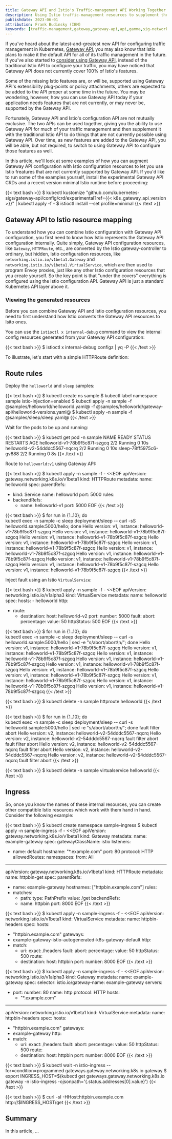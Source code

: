 ```yaml
---
title: Gateway API and Istio's Traffic-management API Working Together
description: Using Istio traffic-management resources to supplement the configuration for Istio features not fully supported in the Gateway API.
publishdate: 2023-06-01
attribution: Frank Budinsky (IBM)
keywords: [traffic-management,gateway,gateway-api,api,gamma,sig-network]
---
```


If you've heard about the latest-and-greatest new API for configuring traffic management in Kubernetes,
[Gateway API](https://gateway-api.sigs.k8s.io/), you may also know that Istio plans to make it the default
API for all of its traffic management in the future. If you've also started to
[consider using Gateway API](/blog/2022/getting-started-gtwapi/), instead of the traditional Istio API to
configure your traffic, you may have noticed that Gateway API does not currently cover 100% of Istio's features.

Some of the missing Istio features are, or will be, supported using Gateway API's extensibility plug-points
or policy attachments, others are expected to be added to the API proper at some time in the future.
You may be wondering, however, how you can use Gateway API today if your application needs features
that are not currently, or may never be, supported by the Gateway API. 

Fortunately, Gateway API and Istio's configuration API are not mutually exclusive.
The two APIs can be used together, giving you the ability to use Gateway API for much of your
traffic management and then supplement it with the traditional Istio API to
do things that are not currently possible using Gateway API. Over time, as new features are added to
the Gateway API, you will be able, but not required, to switch to using Gateway API to
configure those features as well.

In this article, we'll look at some examples of how you can augment Gateway API configuration with Istio
configuration resources to let you use Istio freatures that are not currently supported by Gateway API.
If you'd like to run some of the examples yourself, install the experimental Gateway API CRDs
and a recent version minimal Istio runtime before proceeding:

{{< text bash >}}
$ kubectl kustomize "github.com/kubernetes-sigs/gateway-api/config/crd/experimental?ref={{< k8s_gateway_api_version >}}" | kubectl apply -f -
$ istioctl install --set profile=minimal
{{< /text >}}

## Gateway API to Istio resource mapping

To understand how you can combine Istio configuration with Gateway API configuration, you first need to
know how Istio represents the Gateway API configuration internally. Quite simply, Gateway API configuration
resources, like `Gateway`, `HTTPRoute`, etc., are converted by the Istio gateway-controller to ordinary,
but hidden, Istio configuration resources, like `networking.istio.io/v1beta1.Gateway` and
`networking.istio.io/v1beta1.VirtualService`, which are then used to program Envoy proxies, just
like any other Istio configuration resources that you create yourself. So the key point is that
"under the covers" everything is configured using the Istio configuration API. Gateway API is just
a standard Kubernetes API layer above it.

### Viewing the generated resources

Before you can combine Gateway API and Istio configuration resources, you need to first understand how
Istio converts the Gateway API resources to Isito ones.

You can use the `istioctl x internal-debug` command to view the internal config resources generated from
your Gateway API configuration:

{{< text bash >}}
$ istioctl x internal-debug configz | yq -P
{{< /text >}}

To illustrate, let's start with a simple HTTPRoute definition:



## Route rules

Deploy the `helloworld` and `sleep` samples:

{{< text bash >}}
$ kubectl create ns sample
$ kubectl label namespace sample istio-injection=enabled
$ kubectl apply -n sample -f @samples/helloworld/helloworld.yaml@ -f @samples/helloworld/gateway-api/helloworld-versions.yaml@
$ kubectl apply -n sample -f @samples/sleep/sleep.yaml@
{{< /text >}}

Wait for the pods to be up and running:

{{< text bash >}}
$ kubectl get pod -n sample
NAME                             READY   STATUS    RESTARTS   AGE
helloworld-v1-78b9f5c87f-szgcq   2/2     Running   0          10s
helloworld-v2-54dddc5567-nqcrq   2/2     Running   0          10s
sleep-78ff5975c6-gv888           2/2     Running   0          8s
{{< /text >}}

Route to `helloworld:v1` using Gateway API:

{{< text bash >}}
$ kubectl apply -n sample -f - <<EOF
apiVersion: gateway.networking.k8s.io/v1beta1
kind: HTTPRoute
metadata:
  name: helloworld
spec:
  parentRefs:
  - kind: Service
    name: helloworld
    port: 5000
  rules:
  - backendRefs:
    - name: helloworld-v1
      port: 5000
EOF
{{< /text >}}

{{< text bash >}}
$ for run in {1..10}; do \
    kubectl exec -n sample -c sleep deployment/sleep -- curl -sS helloworld.sample:5000/hello; done
Hello version: v1, instance: helloworld-v1-78b9f5c87f-szgcq
Hello version: v1, instance: helloworld-v1-78b9f5c87f-szgcq
Hello version: v1, instance: helloworld-v1-78b9f5c87f-szgcq
Hello version: v1, instance: helloworld-v1-78b9f5c87f-szgcq
Hello version: v1, instance: helloworld-v1-78b9f5c87f-szgcq
Hello version: v1, instance: helloworld-v1-78b9f5c87f-szgcq
Hello version: v1, instance: helloworld-v1-78b9f5c87f-szgcq
Hello version: v1, instance: helloworld-v1-78b9f5c87f-szgcq
Hello version: v1, instance: helloworld-v1-78b9f5c87f-szgcq
Hello version: v1, instance: helloworld-v1-78b9f5c87f-szgcq
{{< /text >}}

Inject fault using an Istio `VirtualService`:

{{< text bash >}}
$ kubectl apply -n sample -f - <<EOF
apiVersion: networking.istio.io/v1alpha3
kind: VirtualService
metadata:
  name: helloworld
spec:
  hosts:
    - helloworld
  http:
  - route:
    - destination:
        host: helloworld-v2
        port:
          number: 5000
    fault:
      abort:
        percentage:
          value: 50
        httpStatus: 500
EOF
{{< /text >}}

{{< text bash >}}
$ for run in {1..10}; do \
    kubectl exec -n sample -c sleep deployment/sleep -- curl -s helloworld.sample:5000/hello | sed -e "s/abort/abort\n/"; done
Hello version: v1, instance: helloworld-v1-78b9f5c87f-szgcq
Hello version: v1, instance: helloworld-v1-78b9f5c87f-szgcq
Hello version: v1, instance: helloworld-v1-78b9f5c87f-szgcq
Hello version: v1, instance: helloworld-v1-78b9f5c87f-szgcq
Hello version: v1, instance: helloworld-v1-78b9f5c87f-szgcq
Hello version: v1, instance: helloworld-v1-78b9f5c87f-szgcq
Hello version: v1, instance: helloworld-v1-78b9f5c87f-szgcq
Hello version: v1, instance: helloworld-v1-78b9f5c87f-szgcq
Hello version: v1, instance: helloworld-v1-78b9f5c87f-szgcq
Hello version: v1, instance: helloworld-v1-78b9f5c87f-szgcq
{{< /text >}}

{{< text bash >}}
$ kubectl delete -n sample httproute helloworld
{{< /text >}}

{{< text bash >}}
$ for run in {1..10}; do \
    kubectl exec -n sample -c sleep deployment/sleep -- curl -s helloworld.sample:5000/hello | sed -e "s/abort/abort\n/"; done
fault filter abort
Hello version: v2, instance: helloworld-v2-54dddc5567-nqcrq
Hello version: v2, instance: helloworld-v2-54dddc5567-nqcrq
fault filter abort
fault filter abort
Hello version: v2, instance: helloworld-v2-54dddc5567-nqcrq
fault filter abort
Hello version: v2, instance: helloworld-v2-54dddc5567-nqcrq
Hello version: v2, instance: helloworld-v2-54dddc5567-nqcrq
fault filter abort
{{< /text >}}

{{< text bash >}}
$ kubectl delete -n sample virtualservice helloworld
{{< /text >}}

## Ingress

So, once you know the names of these internal resources, you can create other compatible Istio resources which
work with them hand in hand. Consider the following example:

{{< text bash >}}
$ kubectl create namespace sample-ingress
$ kubectl apply -n sample-ingress -f - <<EOF
apiVersion: gateway.networking.k8s.io/v1beta1
kind: Gateway
metadata:
  name: example-gateway
spec:
  gatewayClassName: istio
  listeners:
  - name: default
    hostname: "*.example.com"
    port: 80
    protocol: HTTP
    allowedRoutes:
      namespaces:
        from: All
---
apiVersion: gateway.networking.k8s.io/v1beta1
kind: HTTPRoute
metadata:
  name: httpbin-get
spec:
  parentRefs:
  - name: example-gateway
  hostnames: ["httpbin.example.com"]
  rules:
  - matches:
    - path:
        type: PathPrefix
        value: /get
    backendRefs:
    - name: httpbin
      port: 8000
EOF
{{< /text >}}

{{< text bash >}}
$ kubectl apply -n sample-ingress -f - <<EOF
apiVersion: networking.istio.io/v1beta1
kind: VirtualService
metadata:
  name: httpbin-headers
spec:
  hosts:
  - "httpbin.example.com"
  gateways:
  - example-gateway-istio-autogenerated-k8s-gateway-default
  http:
  - match:
    - uri:
        exact: /headers
    fault:
      abort:
        percentage:
          value: 50
        httpStatus: 500
    route:
    - destination:
        host: httpbin
        port:
          number: 8000
EOF
{{< /text >}}

{{< text bash >}}
$ kubectl apply -n sample-ingress -f - <<EOF
apiVersion: networking.istio.io/v1alpha3
kind: Gateway
metadata:
  name: example-gateway
spec:
  selector:
    istio.io/gateway-name: example-gateway
  servers:
  - port:
      number: 80
      name: http
      protocol: HTTP
    hosts:
    - "*.example.com"
---
apiVersion: networking.istio.io/v1beta1
kind: VirtualService
metadata:
  name: httpbin-headers
spec:
  hosts:
  - "httpbin.example.com"
  gateways:
  - example-gateway
  http:
  - match:
    - uri:
        exact: /headers
    fault:
      abort:
        percentage:
          value: 50
        httpStatus: 500
    route:
    - destination:
        host: httpbin
        port:
          number: 8000
EOF
{{< /text >}}

{{< text bash >}}
$ kubectl wait -n istio-ingress --for=condition=programmed gateways.gateway.networking.k8s.io gateway
$ export INGRESS_HOST=$(kubectl get gateways.gateway.networking.k8s.io gateway -n istio-ingress -ojsonpath='{.status.addresses[0].value}')
{{< /text >}}

{{< text bash >}}
$ curl -sI -HHost:httpbin.example.com http://$INGRESS_HOST/get
{{< /text >}}

## Summary

In this article, ...
